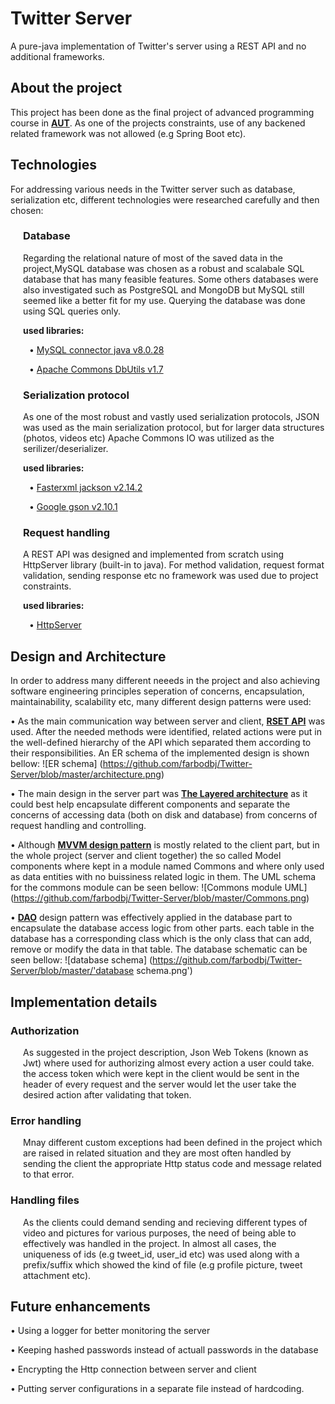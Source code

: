 # Twitter Server
A pure-java implementation of Twitter's server using a REST API and no additional frameworks.

## About the project
This project has been done as the final project of advanced programming course in [<b>AUT</b>](https://www.topuniversities.com/universities/amirkabir-university-technology).
As one of the projects constraints, use of any backened related framework was not allowed (e.g Spring Boot etc). 

## Technologies
For addressing various needs in the Twitter server such as database, serialization etc, different technologies were researched carefully and then chosen:

<div style="margin-left: 20px">

### Database
Regarding the relational nature of most of the saved data in the project,MySQL database was chosen as a robust and scalabale SQL database that has many feasible features. Some others databases were also investigated such as PostgreSQL and MongoDB but MySQL still seemed like a better fit for my use.
Querying the database was done using SQL queries only.

**used libraries:**
<div style="margin-left: 10px">
&bull; <a href="https://mvnrepository.com/artifact/mysql/mysql-connector-java/8.0.28">MySQL connector java v8.0.28</a>

&bull; <a href="https://mvnrepository.com/artifact/commons-dbutils/commons-dbutils/1.7">Apache Commons DbUtils v1.7</a>
</div>

### Serialization protocol
As one of the most robust and vastly used serialization protocols, JSON was used as the main serialization protocol, but for larger data structures (photos, videos etc) Apache Commons IO was utilized as the serilizer/deserializer.

**used libraries:**
<div style="margin-left: 10px">
&bull; <a href="https://mvnrepository.com/artifact/com.fasterxml.jackson.core/jackson-core/2.14.2">Fasterxml jackson v2.14.2</a>

&bull; <a href="https://mvnrepository.com/artifact/com.google.code.gson/gson/2.10.1">Google gson v2.10.1</a>

</div>

### Request handling
A REST API was designed and implemented from scratch using HttpServer library (built-in to java). For method validation, request format validation, sending response etc no framework was used due to project constraints.

**used libraries:**
<div style="margin-left: 10px">
&bull; <a href="https://docs.oracle.com/javase/8/docs/jre/api/net/httpserver/spec/com/sun/net/httpserver/package-summary.html">HttpServer</a>
</div>

</div>


## Design and Architecture

In order to address many different neeeds in the project and also achieving software engineering principles seperation of concerns, encapsulation, maintainability, scalability etc, many different design patterns were used: 

&bull; As the main communication way between server and client, [**RSET API**](https://www.digitalocean.com/community/tutorials/restful-web-services-tutorial-java) was used. After the needed methods were identified, related actions were put in the well-defined hierarchy of the API which separated them according to their responsibilities.
An ER schema of the implemented design is shown bellow:
![ER schema] (https://github.com/farbodbj/Twitter-Server/blob/master/architecture.png)

&bull; The main design in the server part was [**The Layered architecture**](https://www.oreilly.com/library/view/software-architecture-patterns/9781491971437/ch01.html) as it could best help encapsulate different components and separate the concerns of accessing data (both on disk and database) from concerns of request handling and controlling.

&bull; Although [**MVVM design pattern**](https://www.techtarget.com/whatis/definition/Model-View-ViewModel) is mostly related to the client part, but in the whole project (server and client together) the so called Model components where kept in a module named Commons and where only used as data entities with no buissiness related logic in them.
The UML schema for the commons module can be seen bellow:
![Commons module UML] (https://github.com/farbodbj/Twitter-Server/blob/master/Commons.png)

&bull; [**DAO**](https://www.digitalocean.com/community/tutorials/dao-design-pattern) design pattern was effectively applied in the database part to encapsulate the database access logic from other parts. each table in the database has a corresponding class which is the only class that can add, remove or modify the data in that table.
The database schematic can be seen bellow:
![database schema] (https://github.com/farbodbj/Twitter-Server/blob/master/'database schema.png')

## Implementation details

### Authorization
<div style="margin-left: 20px">
As suggested in the project description, Json Web Tokens (known as Jwt) where used for authorizing almost every action a user could take. the access token which were kept in the client would be sent in the header of every request and the server would let the user take the desired action after validating that token.
</div>

### Error handling
<div style="margin-left: 20px">
Mnay different custom exceptions had been defined in the project which are raised in related situation and they are most often handled by sending the client the appropriate Http status code and message related to that error.
</div>

### Handling files
<div style="margin-left: 20px">
As the clients could demand sending and recieving different types of video and pictures for various purposes, the need of being able to effectively was handled in the project. In almost all cases, the uniqueness of ids (e.g tweet_id, user_id etc) was used along with a prefix/suffix which showed the kind of file (e.g profile picture, tweet attachment etc).
</div>

## Future enhancements
&bull; Using a logger for better monitoring the server

&bull; Keeping hashed passwords instead of actuall passwords in the database

&bull; Encrypting the Http connection between server and client

&bull; Putting server configurations in a separate file instead of hardcoding.
